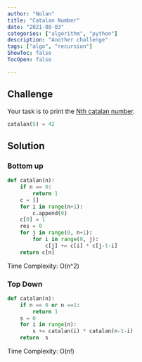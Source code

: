 ```yaml
---
author: "Nolan"
title: "Catalan Number"
date: "2021-08-03"
categories: ["algorithm", "python"]
description: "Another challenge"
tags: ["algo", "recursion"]
ShowToc: false
TocOpen: false

---
```



## Challenge

Your task is to print the [Nth catalan number](https://en.wikipedia.org/wiki/Catalan_number).

```python
catalan(5) = 42
```

## Solution

### Bottom up

```python
def catalan(n):
    if n == 0:
        return 1
    c = []
    for i in range(n+1):
        c.append(0)
    c[0] = 1
    res = 0
    for j in range(0, n+1):
        for i in range(0, j):
            c[j] += c[i] * c[j-1-i]
    return c[n]
```
Time Complexity: O(n^2)

### Top Down

```python
def catalan(n):
    if n == 0 or n ==1:
        return 1
    s = 0
    for i in range(n):
        s += catalan(i) * catalan(n-1-i)
    return  s
```

Time Complexity: O(n!)  